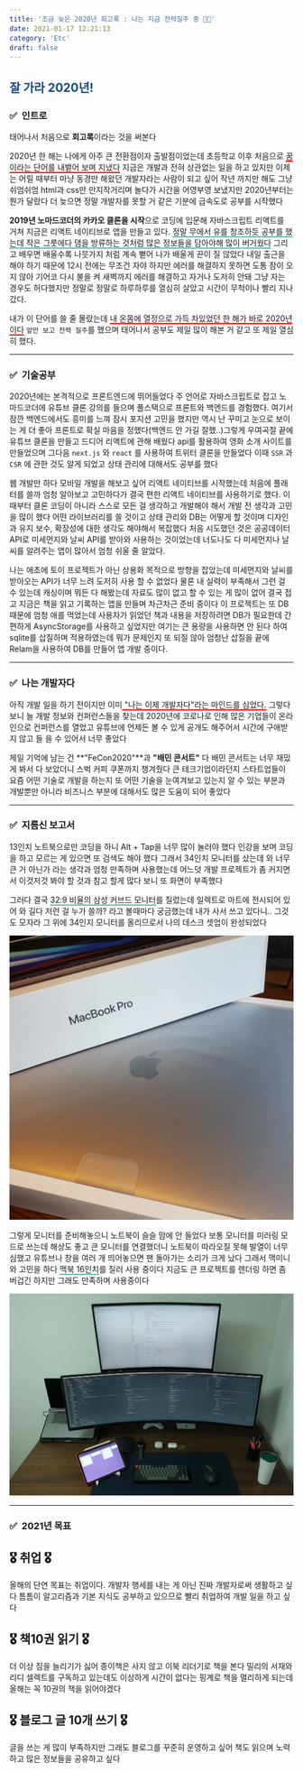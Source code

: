 ```yaml
---
title: '조금 늦은 2020년 회고록 : 나는 지금 전력질주 중 🏃🏻'
date: 2021-01-17 12:21:13
category: 'Etc'
draft: false
---
```


## <span style="color : #184C88 ">잘 가라 2020년!</span>

### ✅ &nbsp;인트로

태어나서 처음으로 **회고록**이라는 것을 써본다

2020년 한 해는 나에게 아주 큰 전환점이자 출발점이었는데 초등학교 이후 처음으로 <span style="border-bottom: 2px solid red">꿈이라는 단어를 내뱉어 보며 지냈다</span> 지금은 개발과 전혀 상관없는 일을 하고 있지만 이제는 어릴 때부터 마냥 동경만 해왔던 개발자라는 사람이 되고 싶어 작년 까지만 해도 그냥 쉬엄쉬엄 html과 css만 만지작거리며 놀다가 시간을 어영부영 보냈지만 2020년부터는 뭔가 달랐다 더 늦으면 정말 개발자를 못할 거 같은 기분에 급속도로 공부를 시작했다

**2019년 노마드코더의 카카오 클론을 시작**으로 코딩에 입문해 자바스크립트 리액트를 거쳐 지금은 리액트 네이티브로 앱을 만들고 있다. <span style="border-bottom: 2px solid #60b4a6">정말 무에서 유를 창조하듯 공부를 했는데 작은 그릇에다 댐을 방류하는 것처럼 많은 정보들을 담아야해 많이 버거웠다</span> 그리고 배우면 배울수록 나뭇가지 처럼 계속 뻗어 나가 배울게 끈이 질 않았다 내일 출근을 해야 하기 때문에 12시 전에는 무조건 자야 하지만 에러를 해결하지 못하면 도통 잠이 오지 않아 기어코 다시 불을 켜 새벽까지 에러를 해결하고 자거나 도저히 안돼 그냥 자는 경우도 허다했지만 정말로 정말로 하루하루를 열심히 살았고 시간이 무척이나 빨리 지나갔다.

내가 이 단어를 쓸 줄 몰랐는데 <span style="border-bottom: 2px solid red">내 온몸에 열정으로 가득 차있었던 한 해가 바로 2020년이다</span> `앞만 보고 전력 질주`를 했으며 태어나서 공부도 제일 많이 해본 거 같고 또 제일 열심히 했다.

---

### ✅ &nbsp;기술공부

2020년에는 본격적으로 프론트엔드에 뛰어들었다 주 언어로 자바스크립트로 잡고 노마드코더에 유튜브 클론 강의를 들으며 풀스택으로 프론트와 백엔드를 경험했다. 여기서 잠깐 백엔드에서도 흥미를 느껴 잠시 포지션 고민을 했지만 역시 난 꾸미고 눈으로 보이는 게 더 좋아 프론트로 확실 마음을 정했다(백엔드 안 가길 잘했..)그렇게 우여곡절 끝에 유튜브 클론을 만들고 드디어 리액트에 관해 배웠다 api를 활용하여 영화 소개 사이트를 만들었으며 그다음 `next.js` 와 `react` 를 사용하여 트위터 클론을 만들었다 이때 `SSR` 과 `CSR` 에 관한 것도 알게 되었고 상태 관리에 대해서도 공부를 했다

웹 개발만 하다 모바일 개발을 해보고 싶어 리액트 네이티브를 시작했는데 처음에 플래터를 쓸까 엄청 알아보고 고민하다가 결국 편한 리액트 네이티브를 사용하기로 했다. 이때부터 클론 코딩이 아니라 스스로 모든 걸 생각하고 개발해야 해서 개발 전 생각과 고민을 많이 했다 어떤 라이브러리를 쓸 것이고 상태 관리와 DB는 어떻게 할 것이며 디자인과 유지 보수, 확장성에 대한 생각도 해야해서 복잡했다 처음 시도했던 것은 공공데이터 API로 미세먼지와 날씨 API를 받아와 사용하는 것이었는데 너도나도 다 미세먼지나 날씨를 알려주는 앱이 많아서 엄청 쉬울 줄 알았다.

나는 애초에 토이 프로젝트가 아닌 상용화 목적으로 방향을 잡았는데 미세먼지와 날씨를 받아오는 API가 너무 느려 도저히 사용 할 수 없었다 물론 내 실력이 부족해서 그런 걸 수 있는데 캐싱이며 뭐든 다 해봤는데 자료도 많이 없고 할 수 있는 게 많이 없어 결국 접고 지금은 책을 읽고 기록하는 앱을 만들며 차근차근 준비 중이다 이 프로젝트는 또 DB 때문에 엄청 애를 먹었는데 사용자가 읽었던 책과 내용을 저장하려면 DB가 필요한데 간편하게 AsyncStorage를 사용하고 싶었지만 여기는 큰 용량을 사용하면 안 된다 하여 sqlite를 삽질하며 적용하였는데 뭐가 문제인지 또 되질 않아 엄청난 삽질을 끝에 Relam을 사용하여 DB를 만들어 앱 개발 중이다.

---

### ✅ &nbsp;나는 개발자다

아직 개발 일을 하기 전이지만 이미<span style="border-bottom: 2px solid red"> "나는 이제 개발자다"라는 마인드를 심었다.</span> 그렇다 보니 늘 개발 정보와 컨퍼런스들을 찾는데 2020년에 코로나로 인해 많은 기업들이 온라인으로 컨퍼런스를 열었고 유튜브에 언제든 볼 수 있게 공개도 해주어서 시간에 구애받지 않고 들 을 수 있어서 너무 좋았다

제일 기억에 남는 건 **"FeCon2020"**과 **"배민 콘서트"** 다 배민 콘서트는 너무 재밌게 봐서 다 보았더니 스벅 커피 쿠폰까지 챙겨줬다 큰 테크기업이라던지 스타트업들이 요즘 어떤 기술로 개발을 하는지 또 어떤 기술을 눈여겨보고 있는지 알 수 있는 부분과 개발뿐만 아니라 비즈니스 부분에 대해서도 많은 도움이 되어 좋았다

---

### ✅ &nbsp;지름신 보고서

13인치 노트북으로만 코딩을 하니 Alt + Tap을 너무 많이 눌러야 했다 인강을 보며 코딩을 하고 모르는 게 있으면 또 검색도 해야 했다 그래서 34인치 모니터를 샀는데 와 너무 큰 거 아닌가 라는 생각과 엄청 만족하며 사용했는데 어느덧 개발 프로젝트가 좀 커지면서 이것저것 봐야 할 것과 참고 할게 많다 보니 또 화면이 부족했다

그러다 결국 <span style="border-bottom: 2px solid #60b4a6">32:9 비율의 삼성 커브드 모니터</span>를 질렀는데 일렉트로 마트에 전시되어 있어 와 길다 저런 걸 누가 쓸까? 라고 볼때마다 궁금했는데 내가 사서 쓰고 있다니.. 그것도 모자라 그 위에 34인지 모니터를 올리므로서 나의 데스크 셋업이 완성되었다

![](./images/macbook16.jpg)

그렇게 모니터를 준비해놓으니 노트북이 슬슬 맘에 안 들었다 보통 모니터를 미러링 모드로 쓰는데 해상도 좋고 큰 모니터를 연결했더니 노트북이 따라오질 못해 발열이 너무 심했고 유튜브나 창을 여러 개 띄어놓으면 팬 돌아가는 소리가 크게 났다 그래서 맥미니와 고민을 하다 <span style="border-bottom: 2px solid #60b4a6">맥북 16인치</span>를 질러 사용 중이다 지금도 큰 프로젝트를 렌더링 하면 좀 버겁긴 하지만 그래도 만족하며 사용중이다

![](./images/desksetup.jpg)

---

### ✅ &nbsp;2021년 목표

## 🎖 취업 🎖 <br>

올해의 단연 목표는 취업이다. 개발자 행세를 내는 게 아닌 진짜 개발자로써 생활하고 싶다 틈틈이 알고리즘과 기본 지식도 공부하고 있으므로 빨리 취업하여 개발 일을 하고 싶다

## 🎖 책10권 읽기 🎖<br>

더 이상 짐을 늘리기가 싫어 종이책은 사지 않고 이북 리더기로 책을 본다 밀리의 서재와 리디 셀렉트를 구독하고 있는데도 이상하게 시간이 없다는 핑계로 책을 멀리하게 되는데 올해는 꼭 10권의 책을 읽어야겠다

## 🎖 블로그 글 10개 쓰기 🎖<br>

글을 쓰는 게 많이 부족하지만 그래도 블로그를 꾸준히 운영하고 싶어 책도 읽으며 노력하고 많은 정보들을 공유하고 싶다
